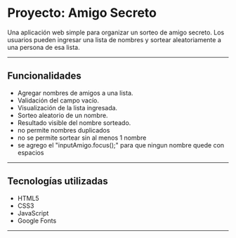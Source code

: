# Proyecto: Amigo Secreto

Una aplicación web simple para organizar un sorteo de amigo secreto. Los usuarios pueden ingresar una lista de nombres y sortear aleatoriamente a una persona de esa lista.

---

##  Funcionalidades

- Agregar nombres de amigos a una lista.
- Validación del campo vacío.
- Visualización de la lista ingresada.
- Sorteo aleatorio de un nombre.
- Resultado visible del nombre sorteado.
- no permite nombres duplicados
- no se permite sortear sin al menos 1 nombre
- se agrego el "inputAmigo.focus();" para que ningun nombre quede con espacios


---

##  Tecnologías utilizadas

- HTML5
- CSS3
- JavaScript 
- Google Fonts

---



